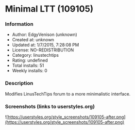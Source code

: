 # Minimal LTT (109105)

### Information
- Author: EdgyVenison (unknown)
- Created at: unknown
- Updated at: 1/7/2015, 7:28:08 PM
- License: NO-REDISTRIBUTION
- Category: linustechtips
- Rating: undefined
- Total installs: 51
- Weekly installs: 0


### Description
Modifies LinusTechTips forum to a more minimalistic interface.


### Screenshots (links to userstyles.org)
![https://userstyles.org/style_screenshots/109105-after.png](https://userstyles.org/style_screenshots/109105-after.png)


